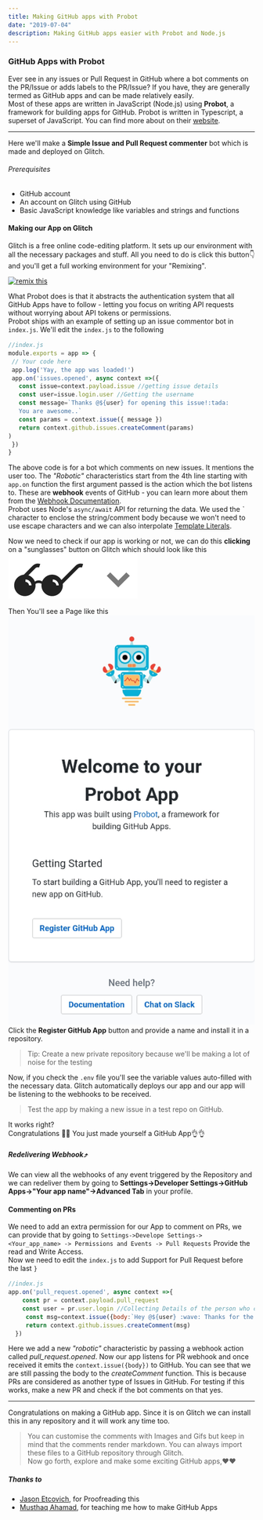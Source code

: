 ```yaml
---
title: Making GitHub apps with Probot
date: "2019-07-04"
description: Making GitHub apps easier with Probot and Node.js
---
```

### GitHub Apps with Probot
Ever see in any issues or Pull Request in GitHub where a bot comments on the PR/Issue or adds labels to the PR/Issue? If you have, they are generally termed as GitHub apps and can be made relatively easily.  
Most of these apps are written in JavaScript (Node.js) using **Probot**, a framework for building apps for GitHub. Probot is written in Typescript, a superset of JavaScript. You can find more about on their [website](https://probot.github.io). 

 ---------

 Here we'll make a **Simple Issue and Pull Request commenter** bot which is made and deployed on Glitch.

 ###### Prerequisites
- GitHub account
- An account on Glitch using GitHub
- Basic JavaScript knowledge like variables and strings and functions
#### Making our App on Glitch
Glitch is a free online code-editing platform. It sets up our environment with all the necessary packages and stuff. All you need to do is click this button👇 and you'll get a full working environment for your "Remixing".
<!-- Remix Button -->
<a href="https://glitch.com/edit/#!/remix/twilight-marquis">
  <img src="https://cdn.glitch.com/2bdfb3f8-05ef-4035-a06e-2043962a3a13%2Fremix%402x.png?1513093958726" alt="remix this" height="33">
</a>

What Probot does is that it abstracts the authentication system that all GitHub Apps have to follow - letting you focus on writing API requests without worrying about API tokens or permissions.      
Probot ships with an example of setting up an issue commentor bot in `index.js`.
We'll edit the `index.js` to the following 

 ```js 
//index.js
 module.exports = app => {
  // Your code here
  app.log('Yay, the app was loaded!')
  app.on('issues.opened', async context =>({
    const issue=context.payload.issue //getting issue details
    const user=issue.login.user //Getting the username
    const message=`Thanks @${user} for opening this issue!:tada:
    You are awesome..`
    const params = context.issue({ message })
    return context.github.issues.createComment(params)
)
  })
}
```
The above code is for a bot which comments on new issues. It mentions the user too. The *"Robotic"* characteristics start from the 4th line starting with `app.on` function the first argument passed is the action which the bot listens to. These are **webhook** events of GitHub - you can learn more about them from the [Webhook Documentation](https://developer.github.com/webhooks/).    
Probot uses Node's `async/await` API for returning the data. We used the *`* character to enclose the string/comment body because we won't need to use escape characters and we can also interpolate [Template Literals](https://flaviocopes.com/javascript-template-literals/).         

Now we need to check if our app is working or not, we can do this **clicking** on a "sunglasses" button on Glitch which should look like this <br>![Glitch Show](glitch_show.png)    

Then You'll see a Page like this ![Page](wp.jpg)
 Click the **Register GitHub App** button and provide a name and install it in a repository.
 > Tip: Create a new private repository because we'll be making a lot of noise for the testing   
 
 Now, if you check the `.env`  file you'll see the variable values auto-filled with the necessary data. Glitch automatically deploys our app and our app will be listening to the webhooks to be received.
 
 > Test the app by making a new issue in a test repo on GitHub.   
 
 It works right?  
Congratulations 🎉🎉 You just made yourself a GitHub App👌👌 
##### Redelivering Webhook⤴️
We can view all the webhooks of any event triggered by the Repository and we can redeliver them by going to **Settings->Developer Settings->GitHub Apps->"Your app name"->Advanced Tab** in your profile.
 #### Commenting on PRs
We need to add an extra permission for our App to comment on PRs, we can provide that by going to `Settings->Develope Settings-><Your_app_name> -> Permissions and Events -> Pull Requests` Provide the read and Write Access.  
Now we need to edit the `index.js` to add Support for Pull Request before the last `}`
```js 
//index.js
app.on('pull_request.opened', async context =>{
    const pr = context.payload.pull_request
    const user = pr.user.login //Collecting Details of the person who created the PR
     const msg=context.issue({body:`Hey @${user} :wave: Thanks for the PR !!! You are Awesome.`})
     return context.github.issues.createComment(msg)
  })
```
 Here we add a new _"robotic"_ characteristic by passing a webhook action called *pull_request.opened*. Now our app listens for PR webhook and once received it emits the `context.issue({body})` to GitHub. You can see that we are still passing the body to the *createComment* function. This is because PRs are considered as another type of Issues in GitHub. 
For testing if this works, make a new PR and check if the bot comments on that yes.

-------
Congratulations on making a GitHub app. Since it is on Glitch we can install this in any repository and it will work any time too. 
> You can customise the comments with Images and Gifs but keep in mind that the comments render markdown.
> You can always import these files to a GitHub repository through Glitch.  
 Now go forth, explore and make some exciting GitHub apps,❤️❤️
 ##### Thanks to
- [Jason Etcovich](https://github.com/JasonEtco), for Proofreading this
- [Musthaq Ahamad](https://github.com/haxzie), for teaching me how to make GitHub Apps
